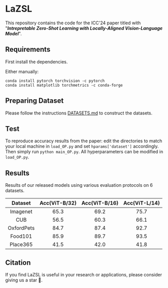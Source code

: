 # LaZSL
This repository contains the code for the ICC'24 paper titled with  "***Intrepretable Zero-Shot Learning with Locally-Aligned Vision-Language Model***".

## Requirements
First install the dependencies.

Either manually:
```
conda install pytorch torchvision -c pytorch
conda install matplotlib torchmetrics -c conda-forge
```

## Preparing Dataset
Please follow the instructions [DATASETS.md](https://github.com/KaiyangZhou/CoOp/blob/main/DATASETS.md) to construct the datasets.

## Test

To reproduce accuracy results from the paper: edit the directories to match your local machine in `load_OP.py` and set `hparams['dataset']` accordingly. Then simply run `python main_OP.py`.
All hyperparameters can be modified in `load_OP.py`.

## Results
Results of our released models using various evaluation protocols on 6 datasets.


| Dataset | Acc(ViT-B/32) | Acc(ViT-B/16) | Acc(ViT-L/14) |
| :-----: | :-----: | :-----: | :-----: |
| Imagenet | 65.3 | 69.2| 75.7 |
| CUB | 56.5 | 60.3 | 66.1 |
| OxfordPets | 84.7 | 87.4 | 92.7 |
| Food101 | 85.9 | 89.7 | 93.5 |
| Place365 | 41.5 | 42.0 | 41.8 | 

## Citation
If you find LaZSL is useful in your research or applications, please consider giving us a star 🌟.





